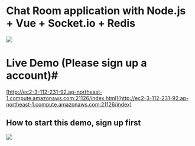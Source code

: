 # Chat Room application with Node.js + Vue + Socket.io + Redis #
![](https://i.imgur.com/OHuF8Az.png)

# Live Demo (Please sign up a account)#
[http://ec2-3-112-231-92.ap-northeast-1.compute.amazonaws.com:21126/index.html](http://ec2-3-112-231-92.ap-northeast-1.compute.amazonaws.com:21126/index)

## How to start this demo, sign up first ##
![](https://i.imgur.com/LfTxymJ.png)

